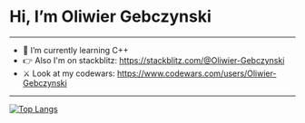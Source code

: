 # Hi, I’m Oliwier Gebczynski
_______________________________________________________________________________________
- 🌱 I’m currently learning C++ 
- 👉 Also I'm on stackblitz: https://stackblitz.com/@Oliwier-Gebczynski
- ⚔️ Look at my codewars: https://www.codewars.com/users/Oliwier-Gebczynski  
_______________________________________________________________________________________
[![Top Langs](https://github-readme-stats.vercel.app/api/top-langs/?username=Oliwier-Gebczynski&layout=compact&theme=dracula&hide=css,scss,html,tex,xbase,cmake)](https://github.com/Oliwier-Gebczysnki/github-readme-stats)
